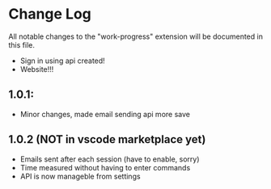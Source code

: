 # Change Log

All notable changes to the "work-progress" extension will be documented in this file.
 
- Sign in using api created!
- Website!!!
## 1.0.1:

- Minor changes, made email sending api more save


## 1.0.2 (NOT in vscode marketplace yet)

- Emails sent after each session (have to enable, sorry)
- Time measured without having to enter commands
- API is now manageble from settings
